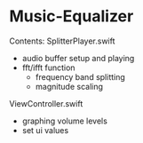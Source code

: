 # Music-Equalizer

Contents:
SplitterPlayer.swift
  - audio buffer setup and playing
  - fft/ifft function
      - frequency band splitting
      - magnitude scaling
      
ViewController.swift
  - graphing volume levels
  - set ui values
